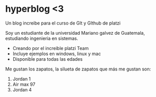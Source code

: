 # hyperblog <3
Un blog increibe para el curso de GIt y GIthub de platzi

Soy un estudiante de la universidad Mariano galvez de Guatemala, estudiando ingenieria en sistemas.
* Creando por el increible platzi Team
* Incluye ejemplos en windows, linux y mac
* Disponible para todas las edades

Me gustan los zapatos, la silueta de zapatos que más me gustan son:

1. Jordan 1
2. Air max 97
3. Jordan 4